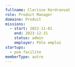 ```yaml
---
fullname: Clarisse Kerdranvat
role: Product Manager
domaine: Produit
missions:
  - start: 2022-11-01
    end: 2023-12-31
    status: admin
    employer: Pôle emploi
startups:
  - poe.facilite
memberType: autre
---
```


